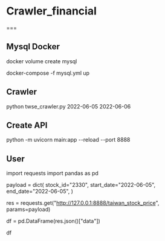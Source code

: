 # Crawler_financial
===



Mysql Docker
---

docker volume create mysql

docker-compose -f mysql.yml up

Crawler
---
python twse_crawler.py 2022-06-05 2022-06-06

Create API
---
python -m uvicorn main:app --reload --port 8888


User
---

import requests
import pandas as pd

payload = dict(
    stock_id="2330",
    start_date="2022-06-05",
    end_date="2022-06-05",
)

res = requests.get("http://127.0.0.1:8888/taiwan_stock_price", params=payload)

df = pd.DataFrame(res.json()["data"])

df
